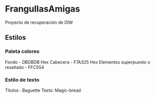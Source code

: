 # FrangullasAmigas
Proyecto de recuperación de DIW

## Estilos
### Paleta colores
  Fondo - DBDBDB Hex
  Cabecera - F7A325 Hex
  Elementos superpuesto o resaltado - FFC554
### Estilo de texto
  Titulos : Baguette Texto: Magic-bread
